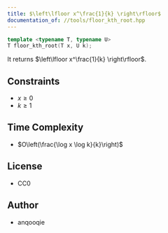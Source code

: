 ```yaml
---
title: $\left\lfloor x^\frac{1}{k} \right\rfloor$
documentation_of: //tools/floor_kth_root.hpp
---
```


```cpp
template <typename T, typename U>
T floor_kth_root(T x, U k);
```

It returns $\left\lfloor x^\frac{1}{k} \right\rfloor$.

## Constraints
- $x \geq 0$
- $k \geq 1$

## Time Complexity
- $O\left(\frac{\log x \log k}{k}\right)$

## License
- CC0

## Author
- anqooqie
